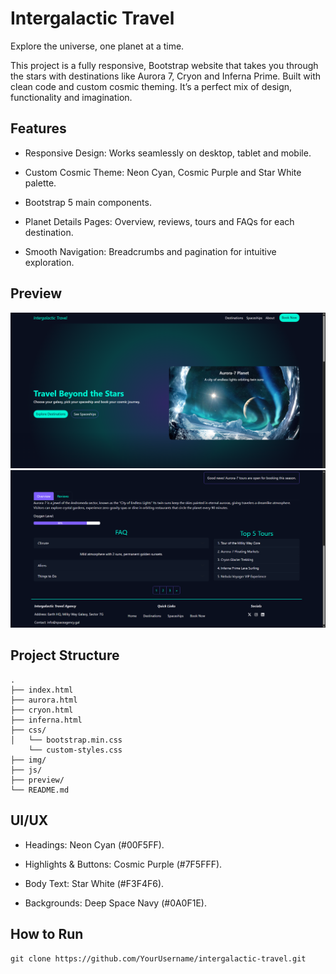 # Intergalactic Travel

Explore the universe, one planet at a time.

This project is a fully responsive, Bootstrap website that takes you through the stars with destinations like Aurora 7, Cryon and Inferna Prime. Built with clean code and custom cosmic theming. It’s a perfect mix of design, functionality and imagination.

## Features

- Responsive Design: Works seamlessly on desktop, tablet and mobile.

- Custom Cosmic Theme: Neon Cyan, Cosmic Purple and Star White palette.

- Bootstrap 5 main components.

- Planet Details Pages: Overview, reviews, tours and FAQs for each destination.

- Smooth Navigation: Breadcrumbs and pagination for intuitive exploration.

## Preview

![image info](./preview/1.png)
![image info](./preview/2.png)

## Project Structure

```
.
├── index.html
├── aurora.html
├── cryon.html
├── inferna.html
├── css/
│   └── bootstrap.min.css
    └── custom-styles.css
├── img/
├── js/
├── preview/
└── README.md
```

## UI/UX

- Headings: Neon Cyan (#00F5FF).

- Highlights & Buttons: Cosmic Purple (#7F5FFF).

- Body Text: Star White (#F3F4F6).

- Backgrounds: Deep Space Navy (#0A0F1E).

## How to Run

```
git clone https://github.com/YourUsername/intergalactic-travel.git

```
